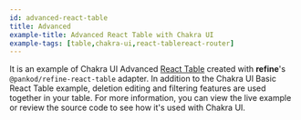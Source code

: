 ```yaml
---
id: advanced-react-table
title: Advanced
example-title: Advanced React Table with Chakra UI
example-tags: [table,chakra-ui,react-tablereact-router]
---
```


It is an example of Chakra UI Advanced [React Table](https://react-table.tanstack.com/) created with **refine**'s `@pankod/refine-react-table` adapter. In addition to the Chakra UI Basic React Table example, deletion editing and filtering features are used together in your table. For more information, you can view the live example or review the source code to see how it's used with Chakra UI.

<StackblitzExample path="table-chakra-ui-advanced" />
